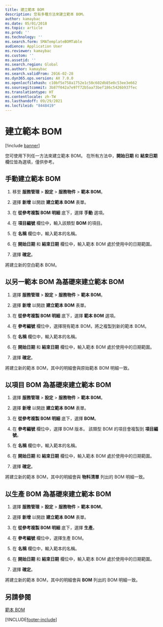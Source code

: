 ```yaml
---
title: 建立範本 BOM
description: 您有多種方法來建立範本 BOM。
author: kamaybac
ms.date: 05/01/2018
ms.topic: article
ms.prod: ''
ms.technology: ''
ms.search.form: SMATemplateBOMTable
audience: Application User
ms.reviewer: kamaybac
ms.custom: ''
ms.assetid: ''
ms.search.region: Global
ms.author: kamaybac
ms.search.validFrom: 2016-02-28
ms.dyn365.ops.version: AX 7.0.0
ms.openlocfilehash: c10bf5e758a1752e1c50c602db85e0c53ee3e662
ms.sourcegitcommit: 3b87f042a7e97f72b5aa73bef186c5426b937fec
ms.translationtype: HT
ms.contentlocale: zh-TW
ms.lasthandoff: 09/29/2021
ms.locfileid: "8448419"
---
```

# <a name="create-a-template-bom"></a>建立範本 BOM   

[!include [banner](../includes/banner.md)]


您可使用下列任一方法來建立範本 BOM。 在所有方法中，**開始日期** 和 **結束日期** 欄位皆為選填，僅供參考。

## <a name="create-a-template-bom-manually"></a>手動建立範本 BOM

1.  移至 **服務管理** \> **設定** \> **服務物件** \> **範本 BOM**。

2.  選擇 **新增** 以開啟 **建立範本 BOM** 表單。

3.  在 **從參考複製 BOM 明細** 底下，選擇 **手動** 選項。

4.  在 **項目編號** 欄位中，輸入該類型 **BOM** 的項目。

5.  在 **名稱** 欄位中，輸入範本的名稱。

6.  在 **開始日期** 和 **結束日期** 欄位中，輸入範本 BOM 處於使用中的日期範圍。

7.  選擇 **確定**。

將建立新的空白範本 BOM。

## <a name="create-a-template-bom-based-on-another-template-bom"></a>以另一範本 BOM 為基礎來建立範本 BOM

1.  選擇 **服務管理** \> **設定** \> **服務物件** \> **範本 BOM**。

2.  選擇 **新增** 以開啟 **建立範本 BOM** 表單。

3.  在 **從參考複製 BOM 明細** 底下，選擇 **範本 BOM** 選項。

4.  在 **參考編號** 欄位中，選擇現有範本 BOM，將之複製到新的範本 BOM。

5.  在 **名稱** 欄位中，輸入範本的名稱。

6.  在 **開始日期** 和 **結束日期** 欄位中，輸入範本 BOM 處於使用中的日期範圍。

7.  選擇 **確定**。

將建立新的範本 BOM，其中的明細會與原始範本 BOM 明細一致。

## <a name="create-a-template-bom-based-on-an-item-bom"></a>以項目 BOM 為基礎來建立範本 BOM

1.  選擇 **服務管理** \> **設定** \> **服務物件** \> **範本 BOM**。

2.  選擇 **新增** 以開啟 **建立範本 BOM** 表單。

3.  在 **從參考複製 BOM 明細** 底下，選擇 **BOM**。

4.  在 **參考編號** 欄位中，選擇 BOM 版本。 該類型 BOM 的項目會複製到 **項目編號**。

5.  在 **名稱** 欄位中，輸入範本的名稱。

6.  在 **開始日期** 和 **結束日期** 欄位中，輸入範本 BOM 處於使用中的日期範圍。

7.  選擇 **確定**。

將建立新的範本 BOM，其中的明細會與 **物料清單** 列出的 BOM 明細一致。

## <a name="create-a-template-bom-based-on-a-production-bom"></a>以生產 BOM 為基礎來建立範本 BOM

1.  選擇 **服務管理** \> **設定** \> **服務物件** \> **範本 BOM**。

2.  選擇 **新增** 以開啟 **建立範本 BOM** 表單。

3.  在 **從參考複製 BOM 明細** 底下，選擇 **生產**。

4.  在 **參考編號** 欄位中，選擇生產 BOM。

5.  在 **名稱** 欄位中，輸入範本的名稱。

6.  在 **開始日期** 和 **結束日期** 欄位中，輸入範本 BOM 處於使用中的日期範圍。

7.  選擇 **確定**。

將建立新的範本 BOM，其中的明細會與 **BOM** 列出的 BOM 明細一致。

## <a name="see-also"></a>另請參閱

[範本 BOM](template-boms.md)

  




[!INCLUDE[footer-include](../../includes/footer-banner.md)]